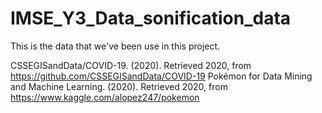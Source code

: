# IMSE_Y3_Data_sonification_data
This is the data that we've been use in this project.

CSSEGISandData/COVID-19. (2020). Retrieved 2020, from https://github.com/CSSEGISandData/COVID-19
Pokémon for Data Mining and Machine Learning. (2020). Retrieved 2020, from https://www.kaggle.com/alopez247/pokemon 
